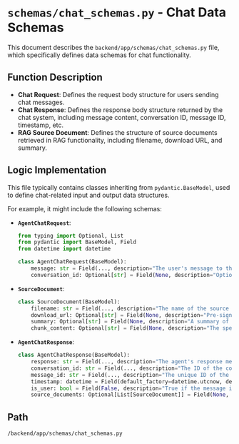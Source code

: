 # `schemas/chat_schemas.py` - Chat Data Schemas

This document describes the `backend/app/schemas/chat_schemas.py` file, which specifically defines data schemas for chat functionality.

## Function Description
*   **Chat Request**: Defines the request body structure for users sending chat messages.
*   **Chat Response**: Defines the response body structure returned by the chat system, including message content, conversation ID, message ID, timestamp, etc.
*   **RAG Source Document**: Defines the structure of source documents retrieved in RAG functionality, including filename, download URL, and summary.

## Logic Implementation
This file typically contains classes inheriting from `pydantic.BaseModel`, used to define chat-related input and output data structures.

For example, it might include the following schemas:
*   **`AgentChatRequest`**:
    ```python
    from typing import Optional, List
    from pydantic import BaseModel, Field
    from datetime import datetime

    class AgentChatRequest(BaseModel):
        message: str = Field(..., description="The user's message to the chat agent.")
        conversation_id: Optional[str] = Field(None, description="Optional ID of the ongoing conversation.")
    ```
*   **`SourceDocument`**:
    ```python
    class SourceDocument(BaseModel):
        filename: str = Field(..., description="The name of the source file.")
        download_url: Optional[str] = Field(None, description="Pre-signed URL to download the source file.")
        summary: Optional[str] = Field(None, description="A summary of the relevant content from the source document.")
        chunk_content: Optional[str] = Field(None, description="The specific chunk content from the source document.")
    ```
*   **`AgentChatResponse`**:
    ```python
    class AgentChatResponse(BaseModel):
        response: str = Field(..., description="The agent's response message.")
        conversation_id: str = Field(..., description="The ID of the conversation.")
        message_id: str = Field(..., description="The unique ID of the generated message.")
        timestamp: datetime = Field(default_factory=datetime.utcnow, description="Timestamp of the message.")
        is_user: bool = Field(False, description="True if the message is from the user, False if from the agent.")
        source_documents: Optional[List[SourceDocument]] = Field(None, description="List of source documents used for RAG.")
    ```

## Path
`/backend/app/schemas/chat_schemas.py`